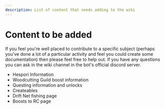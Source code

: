 ```yaml
---
description: List of content that needs adding to the wiki
---
```


# Content to be added

If you feel you're well placed to contribute to a specific subject (perhaps you've done a lot of a particular activity and feel you could create some documentation) then please feel free to help out. If you have any questions you can ask in the wiki channel in the bot's official discord server.

* Hespori Information
* Woodcutting Guild boost information
* Questing information and unlocks
* Createables
* Drift Net fishing page
* Boosts to RC page
